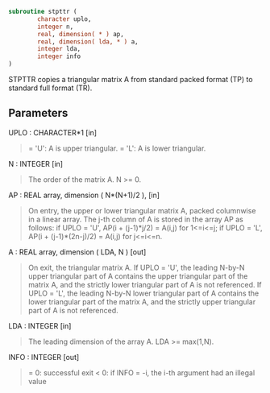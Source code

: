 ```fortran
subroutine stpttr (
        character uplo,
        integer n,
        real, dimension( * ) ap,
        real, dimension( lda, * ) a,
        integer lda,
        integer info
)
```

STPTTR copies a triangular matrix A from standard packed format (TP)
to standard full format (TR).

## Parameters
UPLO : CHARACTER\*1 [in]
> = 'U':  A is upper triangular.
> = 'L':  A is lower triangular.

N : INTEGER [in]
> The order of the matrix A. N >= 0.

AP : REAL array, dimension ( N\*(N+1)/2 ), [in]
> On entry, the upper or lower triangular matrix A, packed
> columnwise in a linear array. The j-th column of A is stored
> in the array AP as follows:
> if UPLO = 'U', AP(i + (j-1)\*j/2) = A(i,j) for 1<=i<=j;
> if UPLO = 'L', AP(i + (j-1)\*(2n-j)/2) = A(i,j) for j<=i<=n.

A : REAL array, dimension ( LDA, N ) [out]
> On exit, the triangular matrix A.  If UPLO = 'U', the leading
> N-by-N upper triangular part of A contains the upper
> triangular part of the matrix A, and the strictly lower
> triangular part of A is not referenced.  If UPLO = 'L', the
> leading N-by-N lower triangular part of A contains the lower
> triangular part of the matrix A, and the strictly upper
> triangular part of A is not referenced.

LDA : INTEGER [in]
> The leading dimension of the array A.  LDA >= max(1,N).

INFO : INTEGER [out]
> = 0:  successful exit
> < 0:  if INFO = -i, the i-th argument had an illegal value
